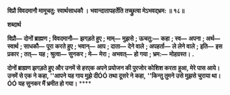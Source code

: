 **विप्रौ विवदमानौ मामूचतु: स्वार्थसाधकौ ।** **भवान्दातापहर्तेति तच्छ्रुत्वा मेऽभवद्भ्रम: ॥ १८॥** 

**शब्दार्थ** 

**विप्रौ—** **दोनों ब्राह्मण** **; विवदमानौ—** **झगड़ते हुए** **; माम्—** **मुझसे** **; ऊचतु:—** **कहा** **; स्व—** **अपना** **; अर्थ—** **स्वार्थ** **; साधकौ—** **पूरा** **करते हुए** **; भवान्—** **आप** **; दाता—** **देने वाले** **; अपहर्ता—** **ले लेने वाले** **; इति—** **इस प्रकार** **; तत्—** **यह** **; श्रुत्वा—** **सुनकर** **; मे—** **मेरा** **;** **अभवत्—** **हो गया** **; भ्रम:—** **मोहग्रस्त।** **.** 

**दोनों ब्राह्मण झगड़ते हुए और उनमें से हरएक अपने प्रयोजन की पुरजोर कोशिश करता** **हुआ, मेरे पास आये। उनमें से एक ने कहा, ''आपने यह गाय मुझे दीÓÓ तथा दूसरे ने कहा,** **''किन्तु तुमने उसे मुझसे चुराया था।ÓÓ यह सुनकर मैं भ्रमीत हो गया।** **** 
